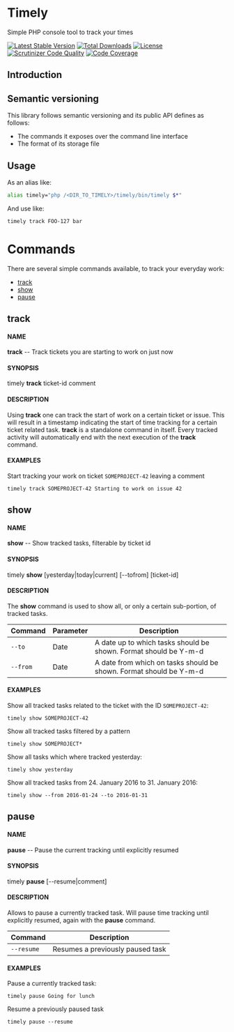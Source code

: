 # Timely

Simple PHP console tool to track your times

[![Latest Stable Version](https://img.shields.io/packagist/v/wick-ed/timely.svg?style=flat-square)](https://packagist.org/packages/wick-ed/timely) 
 [![Total Downloads](https://img.shields.io/packagist/dt/wick-ed/timely.svg?style=flat-square)](https://packagist.org/packages/wick-ed/timely)
 [![License](https://img.shields.io/packagist/l/wick-ed/timely.svg?style=flat-square)](https://packagist.org/packages/wick-ed/timely)
 [![Scrutinizer Code Quality](https://img.shields.io/scrutinizer/g/wick-ed/timely/master.svg?style=flat-square)](https://scrutinizer-ci.com/g/wick-ed/timely/?branch=master)
 [![Code Coverage](https://img.shields.io/scrutinizer/coverage/g/wick-ed/timely/master.svg?style=flat-square)](https://scrutinizer-ci.com/g/wick-ed/timely/?branch=master)

## Introduction



## Semantic versioning
This library follows semantic versioning and its public API defines as follows:

* The commands it exposes over the command line interface
* The format of its storage file

## Usage

As an alias like:
```bash
alias timely="php /<DIR_TO_TIMELY>/timely/bin/timely $*"
```

And use like:
```bash
timely track FOO-127 bar
```

# Commands

There are several simple commands available, to track your everyday work:

* [track](#track)
* [show](#show)
* [pause](#pause)

## track

#### NAME

**track** -- Track tickets you are starting to work on just now

#### SYNOPSIS

timely **track** ticket-id comment

#### DESCRIPTION

Using **track** one can track the start of work on a certain ticket or issue. This will result in a timestamp indicating the start of time tracking for a certain ticket related task.
**track** is a standalone command in itself. Every tracked activity will automatically end with the next execution of the **track** command.

#### EXAMPLES

Start tracking your work on ticket `SOMEPROJECT-42` leaving a comment
```
timely track SOMEPROJECT-42 Starting to work on issue 42
```

## show

#### NAME

**show** -- Show tracked tasks, filterable by ticket id

#### SYNOPSIS

timely **show** \[yesterday|today|current\] \[--tofrom\] \[ticket-id\]

#### DESCRIPTION

The **show** command is used to show all, or only a certain sub-portion, of tracked tasks.

| Command      | Parameter  | Description                                                           |
| -------------| -----------| ----------------------------------------------------------------------|
| `--to`       | Date       | A date up to which tasks should be shown. Format should be Y-m-d      |
| `--from`     | Date       | A date from which on tasks should be shown. Format should be Y-m-d    |

#### EXAMPLES

Show all tracked tasks related to the ticket with the ID `SOMEPROJECT-42`:
```
timely show SOMEPROJECT-42
```

Show all tracked tasks filtered by a pattern
```
timely show SOMEPROJECT*
```

Show all tasks which where tracked yesterday:
```
timely show yesterday
```

Show all tracked tasks from 24. January 2016 to 31. January 2016:
```
timely show --from 2016-01-24 --to 2016-01-31
```

## pause

#### NAME

**pause** -- Pause the current tracking until explicitly resumed

#### SYNOPSIS

timely **pause** \[--resume|comment\]

#### DESCRIPTION

Allows to pause a currently tracked task. Will pause time tracking until explicitly resumed, again with the **pause** command.

| Command    | Description                                 |
| -----------| --------------------------------------------|
| `--resume` | Resumes a previously paused task            |

#### EXAMPLES

Pause a currently tracked task:
```
timely pause Going for lunch
```

Resume a previously paused task
```
timely pause --resume
```